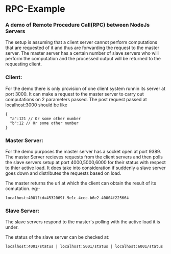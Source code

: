 # RPC-Example
### A demo of Remote Procedure Call(RPC) between NodeJs Servers
The setup is assuming that a client server cannot perform computations that are requested of it and thus are forwarding the 
request to the master server. The master server has a certain number of slave servers who will perform the computation and 
the processed output will be returned to the requesting client.

### Client: 
For the demo there is only provision of one client system runnin its server at port 3000. It can make a request to the master server to carry out computations on 2 parameters passed. The post request passed at localhost:3000 should be like
```
{
  "a":121 // Or some other number
  "b":12 // Or some other number
}
````

### Master Server:
For the demo purposes the master server has a socket open at port 9389. The master Server recieves requests from the client servers and then polls the slave servers setup at port 4000,5000,6000 for their status with respect to thier active load. It does take into consideration if suddenly a slave server goes down and distributes the requests based on load.


The master returns the url at which the client can obtain the result of its comutation.
eg:-
```
localhost:4001?id=4532069f-9e1c-4cec-b6e2-40004f225664
```

### Slave Server:
The slave servers respond to the master's polling with the active load it is under. 

The status of the slave server can be checked at:
```
localhost:4001/status | localhost:5001/status | localhost:6001/status

```
